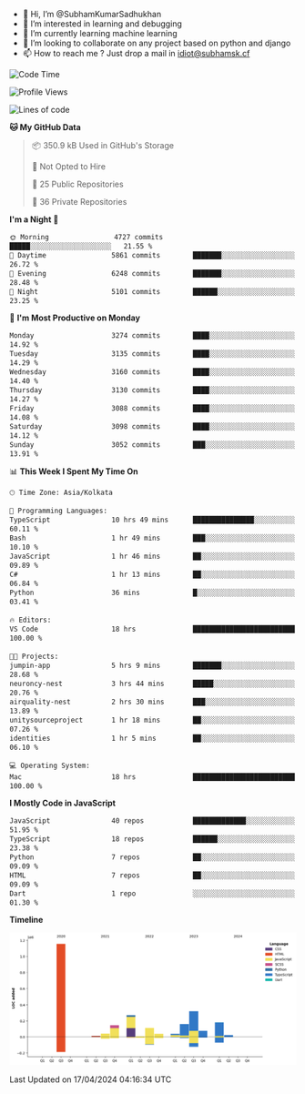 - 👋 Hi, I’m @SubhamKumarSadhukhan
- 👀 I’m interested in learning and debugging
- 🌱 I’m currently learning machine learning
- 💞️ I’m looking to collaborate on any project based on python and django
- 📫 How to reach me ?
      Just drop a mail in idiot@subhamsk.cf

<!---
SubhamKumarSadhukhan/SubhamKumarSadhukhan is a ✨ special ✨ repository because its `README.md` (this file) appears on your GitHub profile.
You can click the Preview link to take a look at your changes.
--->


<!--START_SECTION:waka-->
![Code Time](http://img.shields.io/badge/Code%20Time-2%2C127%20hrs%2048%20mins-blue)

![Profile Views](http://img.shields.io/badge/Profile%20Views-0-blue)

![Lines of code](https://img.shields.io/badge/From%20Hello%20World%20I%27ve%20Written-2.6%20million%20lines%20of%20code-blue)

**🐱 My GitHub Data** 

> 📦 350.9 kB Used in GitHub's Storage 
 > 
> 🚫 Not Opted to Hire
 > 
> 📜 25 Public Repositories 
 > 
> 🔑 36 Private Repositories 
 > 
**I'm a Night 🦉** 

```text
🌞 Morning                4727 commits        █████░░░░░░░░░░░░░░░░░░░░   21.55 % 
🌆 Daytime                5861 commits        ███████░░░░░░░░░░░░░░░░░░   26.72 % 
🌃 Evening                6248 commits        ███████░░░░░░░░░░░░░░░░░░   28.48 % 
🌙 Night                  5101 commits        ██████░░░░░░░░░░░░░░░░░░░   23.25 % 
```
📅 **I'm Most Productive on Monday** 

```text
Monday                   3274 commits        ████░░░░░░░░░░░░░░░░░░░░░   14.92 % 
Tuesday                  3135 commits        ████░░░░░░░░░░░░░░░░░░░░░   14.29 % 
Wednesday                3160 commits        ████░░░░░░░░░░░░░░░░░░░░░   14.40 % 
Thursday                 3130 commits        ████░░░░░░░░░░░░░░░░░░░░░   14.27 % 
Friday                   3088 commits        ████░░░░░░░░░░░░░░░░░░░░░   14.08 % 
Saturday                 3098 commits        ████░░░░░░░░░░░░░░░░░░░░░   14.12 % 
Sunday                   3052 commits        ███░░░░░░░░░░░░░░░░░░░░░░   13.91 % 
```


📊 **This Week I Spent My Time On** 

```text
🕑︎ Time Zone: Asia/Kolkata

💬 Programming Languages: 
TypeScript               10 hrs 49 mins      ███████████████░░░░░░░░░░   60.11 % 
Bash                     1 hr 49 mins        ███░░░░░░░░░░░░░░░░░░░░░░   10.10 % 
JavaScript               1 hr 46 mins        ██░░░░░░░░░░░░░░░░░░░░░░░   09.89 % 
C#                       1 hr 13 mins        ██░░░░░░░░░░░░░░░░░░░░░░░   06.84 % 
Python                   36 mins             █░░░░░░░░░░░░░░░░░░░░░░░░   03.41 % 

🔥 Editors: 
VS Code                  18 hrs              █████████████████████████   100.00 % 

🐱‍💻 Projects: 
jumpin-app               5 hrs 9 mins        ███████░░░░░░░░░░░░░░░░░░   28.68 % 
neuroncy-nest            3 hrs 44 mins       █████░░░░░░░░░░░░░░░░░░░░   20.76 % 
airquality-nest          2 hrs 30 mins       ███░░░░░░░░░░░░░░░░░░░░░░   13.89 % 
unitysourceproject       1 hr 18 mins        ██░░░░░░░░░░░░░░░░░░░░░░░   07.26 % 
identities               1 hr 5 mins         ██░░░░░░░░░░░░░░░░░░░░░░░   06.10 % 

💻 Operating System: 
Mac                      18 hrs              █████████████████████████   100.00 % 
```

**I Mostly Code in JavaScript** 

```text
JavaScript               40 repos            █████████████░░░░░░░░░░░░   51.95 % 
TypeScript               18 repos            ██████░░░░░░░░░░░░░░░░░░░   23.38 % 
Python                   7 repos             ██░░░░░░░░░░░░░░░░░░░░░░░   09.09 % 
HTML                     7 repos             ██░░░░░░░░░░░░░░░░░░░░░░░   09.09 % 
Dart                     1 repo              ░░░░░░░░░░░░░░░░░░░░░░░░░   01.30 % 
```



**Timeline**

![Lines of Code chart](https://raw.githubusercontent.com/SubhamKumarSadhukhan/SubhamKumarSadhukhan/main/assets/bar_graph.png)


 Last Updated on 17/04/2024 04:16:34 UTC
<!--END_SECTION:waka-->
